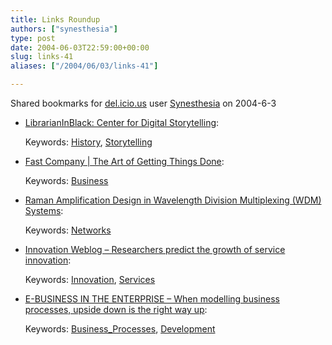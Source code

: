 ```yaml
---
title: Links Roundup
authors: ["synesthesia"]
type: post
date: 2004-06-03T22:59:00+00:00
slug: links-41 
aliases: ["/2004/06/03/links-41"]

---
```

Shared bookmarks for [del.icio.us][1] user  [Synesthesia][2] on 2004-6-3

  * [LibrarianInBlack: Center for Digital Storytelling][3]:
   
    Keywords: [History][4], [Storytelling][5]
  * [Fast Company | The Art of Getting Things Done][6]:
   
    Keywords: [Business][7]
  * [Raman Amplification Design in Wavelength Division Multiplexing (WDM) Systems][8]:
   
    Keywords: [Networks][9]
  * [Innovation Weblog &#8211; Researchers predict the growth of service innovation][10]:
   
    Keywords: [Innovation][11], [Services][12]
  * [E-BUSINESS IN THE ENTERPRISE &#8211; When modelling business processes, upside down is the right way up][13]:
   
    Keywords: [Business_Processes][14], [Development][15]

 [1]: https://del.icio.us/
 [2]: https://del.icio.us/synesthesia
 [3]: https://librarianinblack.typepad.com/librarianinblack/2004/06/center_for_digi.html "https://librarianinblack.typepad.com/librarianinblack/2004/06/center_for_digi.html"
 [4]: https://del.icio.us/synesthesia/History
 [5]: https://del.icio.us/synesthesia/Storytelling
 [6]: https://www.fastcompany.com/online/35/smith.html "https://www.fastcompany.com/online/35/smith.html"
 [7]: https://del.icio.us/synesthesia/Business
 [8]: https://www.iec.org/online/tutorials/raman/index.html "https://www.iec.org/online/tutorials/raman/index.html"
 [9]: https://del.icio.us/synesthesia/Networks
 [10]: https://www.innovationtools.com/weblog/innovationblog-detail.asp?ArticleID=462 "https://www.innovationtools.com/weblog/innovationblog-detail.asp?ArticleID=462"
 [11]: https://del.icio.us/synesthesia/Innovation
 [12]: https://del.icio.us/synesthesia/Services
 [13]: https://www.itworld.com/nl/ebiz_ent/05252004/ "https://www.itworld.com/nl/ebiz_ent/05252004/"
 [14]: https://del.icio.us/synesthesia/Business_Processes
 [15]: https://del.icio.us/synesthesia/Development